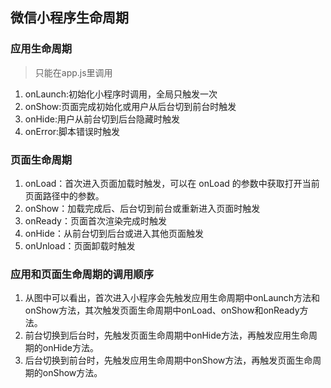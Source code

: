 ## 微信小程序生命周期
### 应用生命周期
> 只能在app.js里调用
1. onLaunch:初始化小程序时调用，全局只触发一次
2. onShow:页面完成初始化或用户从后台切到前台时触发
3. onHide:用户从前台切到后台隐藏时触发
4. onError:脚本错误时触发
### 页面生命周期
1. onLoad：首次进入页面加载时触发，可以在 onLoad 的参数中获取打开当前页面路径中的参数。
2. onShow：加载完成后、后台切到前台或重新进入页面时触发
3. onReady：页面首次渲染完成时触发
4. onHide：从前台切到后台或进入其他页面触发
5. onUnload：页面卸载时触发
### 应用和页面生命周期的调用顺序
1. 从图中可以看出，首次进入小程序会先触发应用生命周期中onLaunch方法和onShow方法，其次触发页面生命周期中onLoad、onShow和onReady方法。
2. 前台切换到后台时，先触发页面生命周期中onHide方法，再触发应用生命周期的onHide方法。
3. 后台切换到前台时，先触发应用生命周期中onShow方法，再触发页面生命周期的onShow方法。